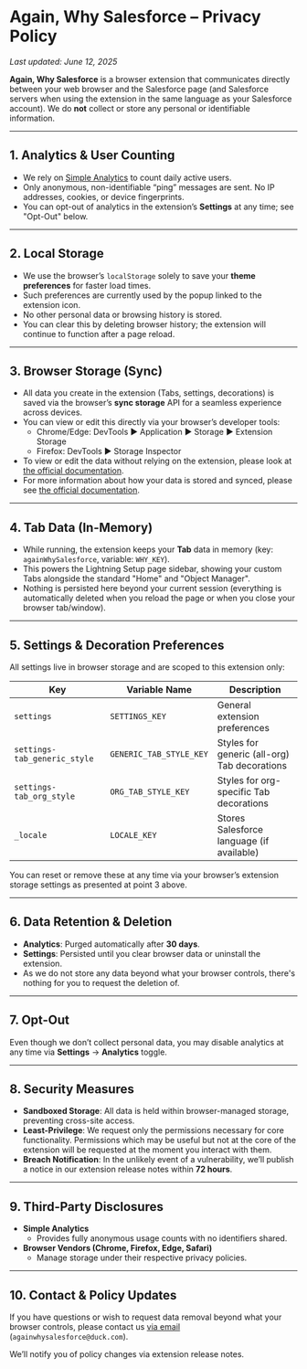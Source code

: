# Again, Why Salesforce – Privacy Policy

_Last updated: June 12, 2025_

**Again, Why Salesforce** is a browser extension that communicates directly between your web browser and the Salesforce page (and Salesforce servers when using the extension in the same language as your Salesforce account). We do **not** collect or store any personal or identifiable information.

---

## 1. Analytics & User Counting

- We rely on [Simple Analytics](https://www.simpleanalytics.com/#why) to count daily active users.
- Only anonymous, non-identifiable “ping” messages are sent. No IP addresses, cookies, or device fingerprints.
- You can opt-out of analytics in the extension’s **Settings** at any time; see "Opt-Out" below.

---

## 2. Local Storage

- We use the browser’s `localStorage` solely to save your **theme preferences** for faster load times.
- Such preferences are currently used by the popup linked to the extension icon.
- No other personal data or browsing history is stored.
- You can clear this by deleting browser history; the extension will continue to function after a page reload.

---

## 3. Browser Storage (Sync)

- All data you create in the extension (Tabs, settings, decorations) is saved via the browser’s **sync storage** API for a seamless experience across devices.
- You can view or edit this directly via your browser’s developer tools:
  - Chrome/Edge: DevTools ▶ Application ▶ Storage ▶ Extension Storage
  - Firefox: DevTools ▶ Storage Inspector
- To view or edit the data without relying on the extension, please look at [the official documentation](https://developer.chrome.com/docs/devtools/storage/extensionstorage).
- For more information about how your data is stored and synced, please see [the official documentation](https://developer.chrome.com/docs/extensions/reference/api/storage#property-sync).

---

## 4. Tab Data (In-Memory)

- While running, the extension keeps your **Tab** data in memory (key: `againWhySalesforce`, variable: `WHY_KEY`).
- This powers the Lightning Setup page sidebar, showing your custom Tabs alongside the standard "Home" and "Object Manager".
- Nothing is persisted here beyond your current session (everything is automatically deleted when you reload the page or when you close your browser tab/window).

---

## 5. Settings & Decoration Preferences

All settings live in browser storage and are scoped to this extension only:

| Key                          | Variable Name           | Description                                  |
| ---------------------------- | ----------------------- | -------------------------------------------- |
| `settings`                   | `SETTINGS_KEY`          | General extension preferences                |
| `settings-tab_generic_style` | `GENERIC_TAB_STYLE_KEY` | Styles for generic (all-org) Tab decorations |
| `settings-tab_org_style`     | `ORG_TAB_STYLE_KEY`     | Styles for org-specific Tab decorations      |
| `_locale`                    | `LOCALE_KEY`            | Stores Salesforce language (if available)    |

You can reset or remove these at any time via your browser’s extension storage settings as presented at point 3 above.

---

## 6. Data Retention & Deletion

- **Analytics**: Purged automatically after **30 days**.
- **Settings**: Persisted until you clear browser data or uninstall the extension.
- As we do not store any data beyond what your browser controls, there's nothing for you to request the deletion of.

---

## 7. Opt-Out

Even though we don’t collect personal data, you may disable analytics at any time via **Settings** → **Analytics** toggle.

---

## 8. Security Measures

- **Sandboxed Storage**: All data is held within browser-managed storage, preventing cross-site access.
- **Least-Privilege**: We request only the permissions necessary for core functionality. Permissions which may be useful but not at the core of the extension will be requested at the moment you interact with them.
- **Breach Notification**: In the unlikely event of a vulnerability, we’ll publish a notice in our extension release notes within **72 hours**.

---

## 9. Third-Party Disclosures

- **Simple Analytics**
  - Provides fully anonymous usage counts with no identifiers shared.
- **Browser Vendors (Chrome, Firefox, Edge, Safari)**
  - Manage storage under their respective privacy policies.

---

## 10. Contact & Policy Updates

If you have questions or wish to request data removal beyond what your browser controls, please contact us [via email](mailto:againwhysalesforce@duck.com) (`againwhysalesforce@duck.com`).

We’ll notify you of policy changes via extension release notes.
